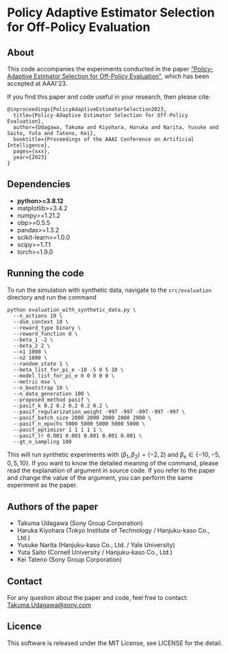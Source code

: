 # Policy Adaptive Estimator Selection for Off-Policy Evaluation


## About

This code accompanies the experiments conducted in the paper ["Policy-Adaptive Estimator Selection for Off-Policy Evaluation"](https://arxiv.org/abs/2211.13904), which has been accepted at AAAI'23.

If you find this paper and code useful in your research, then please cite:
```
@inproceedings{PolicyAdaptiveEstimatorSelection2023,
  title={Policy-Adaptive Estimator Selection for Off-Policy Evaluation},
  author={Udagawa, Takuma and Kiyohara, Haruka and Narita, Yusuke and Saito, Yuta and Tateno, Kei},
  booktitle={Proceedings of the AAAI Conference on Artificial Intelligence},
  pages={xxx},
  year={2023}
}
```

## Dependencies

- **python>=3.8.12**
- matplotlib>=3.4.2
- numpy>=1.21.2
- obp>=0.5.5
- pandas>=1.3.2
- scikit-learn>=1.0.0
- scipy>=1.7.1
- torch>=1.9.0


## Running the code

To run the simulation with synthetic data, navigate to the `src/evaluation` directory and run the command

```
python evaluation_with_synthetic_data.py \
  --n_actions 10 \
  --dim_context 10 \
  --reward_type binary \
  --reward_function 0 \
  --beta_1 -2 \
  --beta_2 2 \
  --n1 1000 \
  --n2 1000 \
  --random_state 1 \
  --beta_list_for_pi_e -10 -5 0 5 10 \
  --model_list_for_pi_e 0 0 0 0 0 \
  --metric mse \
  --n_bootstrap 10 \
  --n_data_generation 100 \
  --proposed_method pasif \
  --pasif_k 0.2 0.2 0.2 0.2 0.2 \
  --pasif_regularization_weight -997 -997 -997 -997 -997 \
  --pasif_batch_size 2000 2000 2000 2000 2000 \
  --pasif_n_epochs 5000 5000 5000 5000 5000 \
  --pasif_optimizer 1 1 1 1 1 \
  --pasif_lr 0.001 0.001 0.001 0.001 0.001 \
  --gt_n_sampling 100
```

This will run synthetic experiments with $(\beta_{1}, \beta_{2})=(-2,2)$ and $\beta_{e} \in \{-10, -5, 0, 5, 10\}$. If you want to know the detailed meaning of the command, please read the explanation of argument in source code. If you refer to the paper and change the value of the argument, you can perform the same experiment as the paper.


## Authors of the paper
- Takuma Udagawa (Sony Group Corporation)
- Haruka Kiyohara (Tokyo Institute of Technology / Hanjuku-kaso Co., Ltd.)
- Yusuke Narita (Hanjuku-kaso Co., Ltd. / Yale University)
- Yuta Saito (Cornell University / Hanjuku-kaso Co., Ltd.)
- Kei Tateno (Sony Group Corporation)

## Contact
For any question about the paper and code, feel free to contact: Takuma.Udagawa@sony.com

## Licence
This software is released under the MIT License, see LICENSE for the detail.

